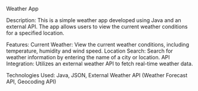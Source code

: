Weather App

Description:
  This is a simple weather app developed using Java and an external API. The app allows users to view the current weather conditions for a specified location.

Features:
  Current Weather: View the current weather conditions, including temperature, humidity and wind speed.
  Location Search: Search for weather information by entering the name of a city or location.
  API Integration: Utilizes an external weather API to fetch real-time weather data.

Technologies Used:
  Java,
  JSON,
  External Weather API (Weather Forecast API, Geocoding API)
